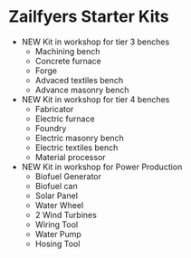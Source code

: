 # Zailfyers Starter Kits
* NEW Kit in workshop for tier 3 benches
	* Machining bench	* Concrete furnace	* Forge	* Advaced textiles bench	* Advance masonry bench
* NEW Kit in workshop for tier 4 benches
	* Fabricator
	* Electric furnace
	* Foundry
	* Electric masonry bench
	* Electric textiles bench
	* Material processor
* NEW Kit in workshop for Power Production
	* Biofuel Generator
	* Biofuel can
	* Solar Panel
	* Water Wheel
	* 2 Wind Turbines
	* Wiring Tool
	* Water Pump
	* Hosing Tool